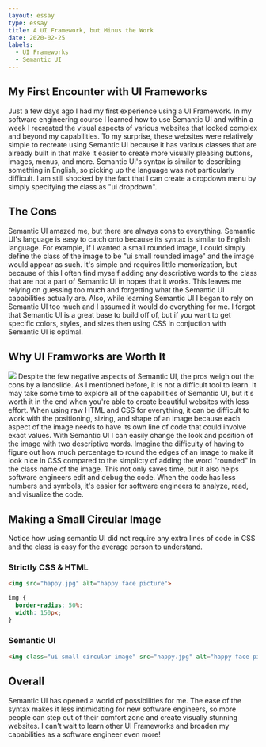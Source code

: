 ```yaml
---
layout: essay
type: essay
title: A UI Framework, but Minus the Work
date: 2020-02-25
labels:
  - UI Frameworks
  - Semantic UI
---
```

## My First Encounter with UI Frameworks
Just a few days ago I had my first experience using a UI Framework.  In my software engineering course I learned how to use Semantic UI and within a week I recreated the visual aspects of various websites that looked complex and beyond my capabilities.  To my surprise, these websites were relatively simple to recreate using Semantic UI because it has various classes that are already built in that make it easier to create more visually pleasing buttons, images, menus, and more.  Semantic UI's syntax is similar to describing something in English, so picking up the language was not particularly difficult.  I am still shocked by the fact that I can create a dropdown menu by simply specifying the class as "ui dropdown".

## The Cons
Semantic UI amazed me, but there are always cons to everything.  Semantic UI's language is easy to catch onto because its syntax is similar to English language.  For example, if I wanted a small rounded image, I could simply define the class of the image to be "ui small rounded image" and the image would appear as such.  It's simple and requires little memorization, but because of this I often find myself adding any descriptive words to the class that are not a part of Semantic UI in hopes that it works.  This leaves me relying on guessing too much and forgetting what the Semantic UI capabilities actually are.  Also, while learning Semantic UI I began to rely on Semantic UI too much and I assumed it would do everything for me.  I forgot that Semantic UI is a great base to build off of, but if you want to get specific colors, styles, and sizes then using CSS in conjuction with Semantic UI is optimal.

## Why UI Framworks are Worth It
<img class="ui medium right floated rounded image" src="http://www.hillinvestmentgroup.com/wordpress/wp-content/uploads/2019/02/ComplexityElegantSimplicity_HiRes-1024x779.jpg">
Despite the few negative aspects of Semantic UI, the pros weigh out the cons by a landslide.  As I mentioned before, it is not a difficult tool to learn.  It may take some time to explore all of the capabilities of Semantic UI, but it's worth it in the end when you're able to create beautiful websites with less effort.  When using raw HTML and CSS for everything, it can be difficult to work with the positioning, sizing, and shape of an image because each aspect of the image needs to have its own line of code that could involve exact values.  With Semantic UI I can easily change the look and position of the image with two descriptive words.  Imagine the difficulty of having to figure out how much percentage to round the edges of an image to make it look nice in CSS compared to the simplicty of adding the word "rounded" in the class name of the image.  This not only saves time, but it also helps software engineers edit and debug the code.  When the code has less numbers and symbols, it's easier for software engineers to analyze, read, and visualize the code.

## Making a Small Circular Image
Notice how using semantic UI did not require any extra lines of code in CSS and the class is easy for the average person to understand.

### Strictly CSS & HTML
```html
<img src="happy.jpg" alt="happy face picture">
```
```css
img {
  border-radius: 50%;
  width: 150px;
}
```

### Semantic UI
```html
<img class="ui small circular image" src="happy.jpg" alt="happy face picture">
```

## Overall
Semantic UI has opened a world of possibilities for me.  The ease of the syntax makes it less intimidating for new software engineers, so more people can step out of their comfort zone and create visually stunning websites.  I can't wait to learn other UI Frameworks and broaden my capabilities as a software engineer even more! 

